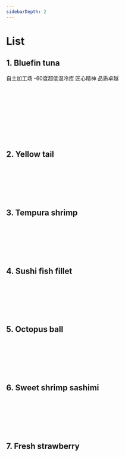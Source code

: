 ```yaml
---
sidebarDepth: 2
---
```


# List

## 1. Bluefin tuna    
自主加工场 -60度超低温冷库 匠心精神 品质卓越  
<br>  
<br>                                    
<br>                                    
<br>                                    
<br>                                                                               

## 2. Yellow tail  
<br>  
<br>                                    
<br>                                    
<br>                                    
<br>                                   

## 3. Tempura shrimp  
<br>  
<br>                                    
<br>                                    
<br>                                    
<br>                                   

## 4. Sushi fish fillet  
<br>  
<br>                                    
<br>                                    
<br>                                    
<br>                                   

## 5. Octopus ball  
<br>  
<br>                                    
<br>                                    
<br>                                    
<br>                                   

## 6. Sweet shrimp sashimi  
<br>  
<br>                                    
<br>                                    
<br>                                    
<br>                                   

## 7. Fresh strawberry  
<br>  
<br>                                    
<br>                                    
<br>                                    
<br>                                   